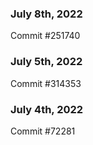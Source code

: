 ### July 8th, 2022

Commit #251740

### July 5th, 2022

Commit #314353


### July 4th, 2022

Commit #72281
